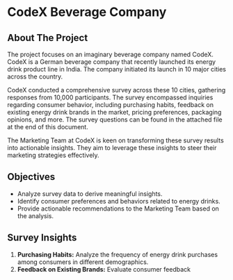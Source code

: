 # CodeX Beverage Company

## About The Project

The project focuses on an imaginary beverage company named CodeX. CodeX is a German beverage company that recently launched its energy drink product line in India. The company initiated its launch in 10 major cities across the country.

CodeX conducted a comprehensive survey across these 10 cities, gathering responses from 10,000 participants. The survey encompassed inquiries regarding consumer behavior, including purchasing habits, feedback on existing energy drink brands in the market, pricing preferences, packaging opinions, and more. The survey questions can be found in the attached file at the end of this document.

The Marketing Team at CodeX is keen on transforming these survey results into actionable insights. They aim to leverage these insights to steer their marketing strategies effectively.

## Objectives

- Analyze survey data to derive meaningful insights.
- Identify consumer preferences and behaviors related to energy drinks.
- Provide actionable recommendations to the Marketing Team based on the analysis.

## Survey Insights

1. **Purchasing Habits:** Analyze the frequency of energy drink purchases among consumers in different demographics.
2. **Feedback on Existing Brands:** Evaluate consumer feedback


